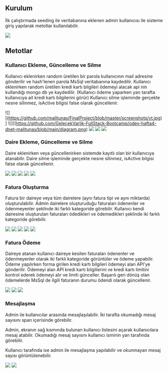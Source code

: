 ## Kurulum

İlk çalıştırmada seeding ile veritabanına eklenen admin kullanıcısı ile sisteme giriş yapılarak metotlar kullanılabilir.

![](https://github.com/malitunay/FinalProject/blob/master/screenshots/vt.jpg)

## Metotlar

### Kullanıcı Ekleme, Güncelleme ve Silme

Kullanıcı eklenirken random üretilen bir parola kullanıcının mail adresine gönderilir ve hash'lenen parola MsSql veritabanına kaydedilir.
Kullanıcı eklenirken random üretilen kredi kartı bilgileri ödemeyi alacak api nin kullandığı mongo db ye kaydedilir. (Kullanıcı ödeme yaparken yan tarafta kullanıcıya ait kredi kartı bilgilerini görür)
Kullanıcı silme işleminde gerçekte nesne silinmez, isActive bilgisi false olarak güncellenir.

![][(https://github.com/malitunay/FinalProject/blob/master/screenshots/vt.jpg)]
![][(https://github.com/GelecekVarlik-FullStack-Bootcamp/odev-hafta4-dnet-malitunay/blob/main/diagram.png)
![](https://github.com/GelecekVarlik-FullStack-Bootcamp/odev-hafta4-dnet-malitunay/blob/main/diagram.png)
![](https://github.com/GelecekVarlik-FullStack-Bootcamp/odev-hafta4-dnet-malitunay/blob/main/diagram.png)
![](https://github.com/GelecekVarlik-FullStack-Bootcamp/odev-hafta4-dnet-malitunay/blob/main/diagram.png)

### Daire Ekleme, Güncelleme ve Silme

Daire eklenirken veya güncellenirken sistemde kayıtlı olan bir kullanıcıya atanabilir.
Daire silme işleminde gerçekte nesne silinmez, isActive bilgisi false olarak güncellenir.

![](https://github.com/GelecekVarlik-FullStack-Bootcamp/odev-hafta4-dnet-malitunay/blob/main/diagram.png)
![](https://github.com/GelecekVarlik-FullStack-Bootcamp/odev-hafta4-dnet-malitunay/blob/main/diagram.png)
![](https://github.com/GelecekVarlik-FullStack-Bootcamp/odev-hafta4-dnet-malitunay/blob/main/diagram.png)
![](https://github.com/GelecekVarlik-FullStack-Bootcamp/odev-hafta4-dnet-malitunay/blob/main/diagram.png)
![](https://github.com/GelecekVarlik-FullStack-Bootcamp/odev-hafta4-dnet-malitunay/blob/main/diagram.png)

### Fatura Oluşturma

Fatura bir daireye veya tüm dairelere (aynı fatura tipi ve aynı miktarda) oluşturulabilir.
Admin dairelere oluşturuduğu faturaları ödenenler ve ödenmeyenler şeklinde iki farklı kategoride görebilir.
Kullanıcı kendi dairesine oluşturulan faturaları ödedikleri ve ödemedikleri şeklinde iki farklı kategoride görebilir.

![](https://github.com/GelecekVarlik-FullStack-Bootcamp/odev-hafta4-dnet-malitunay/blob/main/diagram.png)
![](https://github.com/GelecekVarlik-FullStack-Bootcamp/odev-hafta4-dnet-malitunay/blob/main/diagram.png)
![](https://github.com/GelecekVarlik-FullStack-Bootcamp/odev-hafta4-dnet-malitunay/blob/main/diagram.png)
![](https://github.com/GelecekVarlik-FullStack-Bootcamp/odev-hafta4-dnet-malitunay/blob/main/diagram.png)
![](https://github.com/GelecekVarlik-FullStack-Bootcamp/odev-hafta4-dnet-malitunay/blob/main/diagram.png)

### Fatura Ödeme

Daireye atanan kullanıcı daireye kesilen faturaları ödenenler ve ödenmeyenler olarak iki farklı kategoride görüntüler ve ödeme yapabilir.
Ödeme yapılırken forma girilen kredi kartı bilgileri ödemeyi alan API'ye gönderilir. Ödemeyi alan API kredi kartı bilgilierini ve kredi kartı limitini kontrol ederek ödemeyi alır ve limiti günceller. Başarılı geri dönüş olan ödemelerde MsSql de ilgili faturanın durumu ödendi olarak güncellenir.

![](https://github.com/GelecekVarlik-FullStack-Bootcamp/odev-hafta4-dnet-malitunay/blob/main/diagram.png)
![](https://github.com/GelecekVarlik-FullStack-Bootcamp/odev-hafta4-dnet-malitunay/blob/main/diagram.png)
![](https://github.com/GelecekVarlik-FullStack-Bootcamp/odev-hafta4-dnet-malitunay/blob/main/diagram.png)

### Mesajlaşma

Admin ile kullanıcılar arasında mesajlaşılabilir.
İki tarafta okumadığı mesaj sayısını span içerisinde görebilir.

Admin, ekranın sağ kısmında bulunan kullanıcı listesini açarak kullanıcılara mesaj atabilir. Okumadığı mesaj sayısını kullanıcı isminin yan tarafında görebilir.

Kullanıcı tarafında ise admin ile mesajlaşma yapılabilir ve okunmayan mesaj sayısı görüntülenebilir.

![](https://github.com/GelecekVarlik-FullStack-Bootcamp/odev-hafta4-dnet-malitunay/blob/main/diagram.png)
![](https://github.com/GelecekVarlik-FullStack-Bootcamp/odev-hafta4-dnet-malitunay/blob/main/diagram.png)
